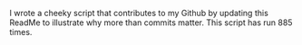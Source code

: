 I wrote a cheeky script that contributes to my Github by updating this ReadMe to illustrate why more than commits matter. This script has run 885 times.